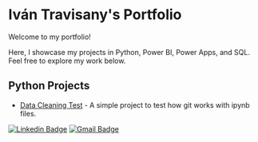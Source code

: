 # Iván Travisany's Portfolio

Welcome to my portfolio!

Here, I showcase my projects in Python, Power BI, Power Apps, and SQL. Feel free to explore my work below.

## Python Projects
- [Data Cleaning Test](Python/Test) - A simple project to test how git works with ipynb files.

[![Linkedin Badge](https://img.shields.io/badge/-itravisany-blue?style=flat-square&logo=Linkedin&logoColor=white&link=https://www.linkedin.com/in/itravisany)](https://www.linkedin.com/in/itravisany) [![Gmail Badge](https://img.shields.io/badge/-itravisany@gmail.com-c14438?style=flat-square&logo=Gmail&logoColor=white&link=mailto:itravisany@gmail.com)](mailto:itravisany@gmail.com)